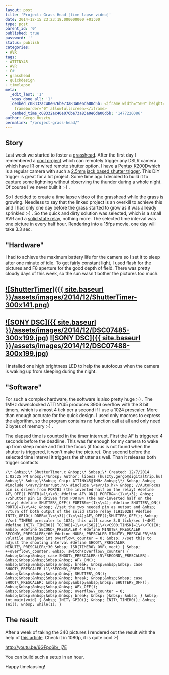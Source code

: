 ```yaml
---
layout: post
title: 'Project: Grass Head [time lapse video]'
date: 2014-12-15 23:23:18.000000000 +01:00
type: post
parent_id: '0'
published: true
password: ''
status: publish
categories:
- AVR
tags:
- ATTINY45
- AVR
- C#
- grasshead
- quickdesign
- timelapse
meta:
  _edit_last: '1'
  _wpas_done_all: '1'
  _oembed_c08332ac40e076be73a83a0e6da00d5b: <iframe width="500" height="375" src="https://www.youtube.com/embed/6GFpo6b_j7E?feature=oembed"
    frameborder="0" allowfullscreen></iframe>
  _oembed_time_c08332ac40e076be73a83a0e6da00d5b: '1477220086'
author: Gergo Huszty
permalink: "/project-grass-head/"
---
```

## Story

Last week we started to foster a [grasshead](https://www.google.com/search?q=grass+head&source=lnms&tbm=isch&sa=X&ei=40ePVK39A4KrUb_vgeAM&ved=0CAgQ_AUoAQ&biw=1440&bih=763). After the first day I remembered a [cool project](http://www.doc-diy.net/photo/smatrig21/) which can remotely trigger any DSLR camera which have IR or wired remote shutter option. I have a [Pentax K200D](http://en.wikipedia.org/wiki/Pentax_K200D)which is a regular camera with such a [2.5mm jack based shutter trigger](http://www.doc-diy.net/photo/eos_wired_remote/pinout.png). This DIY trigger is great for a lot project. Some time ago I decided to build it to capture some lightning without observing the thunder during a whole night. Of course I've never built it :-) .

So I decided to create a time lapse video of the grasshead while the grass is growing. Needless to say that the linked project is an overkill to achieve this and I had only one day before the grass started to grow as&nbsp;it was already sprinkled :-) . So the quick and dirty solution was selected, which is a small AVR and a [solid state relay](http://www.vishay.com/docs/83806/lh1502ba.pdf), nothing more. The selected time interval was one picture in every half hour. Rendering into a 15fps movie, one day will take 3.3 sec.

<!--more-->

## "Hardware"

I had to achieve the maximum battery life for the camera so I set it to sleep after one minute of idle. To get fairly constant light, I used flash for the pictures and F8 aperture for the good depth of field. There was pretty cloudy days of this week, so the sun wasn't bother the pictures too much.

## [![ShutterTimer]({{ site.baseurl }}/assets/images/2014/12/ShutterTimer-300x141.png)](https://libesz.digitaltrip.hu/wp-content/uploads/ShutterTimer.png)

## [![SONY DSC]({{ site.baseurl }}/assets/images/2014/12/DSC07485-300x199.jpg)](https://libesz.digitaltrip.hu/wp-content/uploads/DSC07485.jpg) [![SONY DSC]({{ site.baseurl }}/assets/images/2014/12/DSC07488-300x199.jpg)](https://libesz.digitaltrip.hu/wp-content/uploads/DSC07488.jpg)

I installed one high brightness LED to help the autofocus when the camera is waking up from sleeping during the night.

## "Software"

For such a complex hardware, the software is also pretty huge :-) . The 1MHz downclocked ATTINY45 produces 3906 overflow with the 8 bit timers, which is almost 4 tick per a second if I use a 1024 prescaler. More than enough accurate for the quick design. I used only macroes to express the algorithm, so the program contains no function call at all and only need 2 bytes of memory :-) .

The elapsed time is counted in the timer interrupt. First the AF is triggered 4 seconds before the deadline. This was far enough for my camera to wake up from sleep mode and find the focus (if focus is not found when the shutter is triggered, it won't make the picture). One second before the selected time interval it triggers the shutter as well. Than it releases both trigger contacts.

```
/\* &nbsp;\* ShutterTimer.c &nbsp;\* &nbsp;\* Created: 12/7/2014 1:02:25 PM &nbsp;\*&nbsp; Author: libesz (huszty.gergo@digitaltrip.hu) &nbsp;\* &nbsp;\*&nbsp; Chip: ATTINY45@1MHz &nbsp;\*/ &nbsp; &nbsp; #include \<avr/interrupt.h\> #include \<avr/io.h\> &nbsp; //AutoFocus pin is driven from PORTB3 (the inverted half on the relay) #define AF\_OFF() PORTB|=1\<\<3; #define AF\_ON() PORTB&=~(1\<\<3); &nbsp; //Shutter pin is driven from PORTB4 (the non-inverted half on the relay) #define SHUTTER\_OFF() PORTB&=~(1\<\<4); #define SHUTTER\_ON() PORTB|=1\<\<4; &nbsp; //set the two needed pin as output and &nbsp; //turn off both output of the solid state relay (LH1502B) #define INIT\_GPIO() DDRB=(1\<\<3)|(1\<\<4);AF\_OFF();SHUTTER\_OFF(); &nbsp; //set TIMER0 prescaler to 1024; this will cause 3.8 tick/sec (~4HZ) #define INIT\_TIMER0() TCCR0B|=1\<\<CS02|1\<\<CS00;TIMSK|=1\<\<TOIE0; &nbsp; #define SECOND\_PRESCALER 4 #define MINUTE\_PRESCALER SECOND\_PRESCALER\*60 #define HOUR\_PRESCALER MINUTE\_PRESCALER\*60 volatile unsigned int overflow\_counter = 0; &nbsp; //set this to adjust the shooting interval #define SHOOT\_PRESCALER MINUTE\_PRESCALER\*30 &nbsp; ISR(TIMER0\_OVF\_vect) { &nbsp; ++overflow\_counter; &nbsp; switch(overflow\_counter) { &nbsp;&nbsp;&nbsp; case SHOOT\_PRESCALER-(5\*SECOND\_PRESCALER): &nbsp;&nbsp;&nbsp;&nbsp;&nbsp; AF\_ON(); &nbsp;&nbsp;&nbsp;&nbsp;&nbsp; break; &nbsp;&nbsp;&nbsp; case SHOOT\_PRESCALER-(1\*SECOND\_PRESCALER): &nbsp;&nbsp;&nbsp;&nbsp;&nbsp; SHUTTER\_ON(); &nbsp;&nbsp;&nbsp;&nbsp;&nbsp; break; &nbsp;&nbsp;&nbsp; case SHOOT\_PRESCALER: &nbsp;&nbsp;&nbsp;&nbsp;&nbsp; SHUTTER\_OFF(); &nbsp;&nbsp;&nbsp;&nbsp;&nbsp; AF\_OFF(); &nbsp;&nbsp;&nbsp;&nbsp;&nbsp; overflow\_counter = 0; &nbsp;&nbsp;&nbsp;&nbsp;&nbsp; break; &nbsp; }&nbsp; &nbsp; } &nbsp; int main(void) { &nbsp; INIT\_GPIO(); &nbsp; INIT\_TIMER0(); &nbsp; sei(); &nbsp; while(1); }
```

## The result

After a week of taking the 340 pictures I rendered out the result with the help of [this article](http://ubuntuforums.org/showthread.php?t=2022316). Check it in 1080p, it is quite cool :-)

http://youtu.be/6GFpo6b\_j7E

You can build such a setup in an hour.

Happy timelapsing!

&nbsp;

